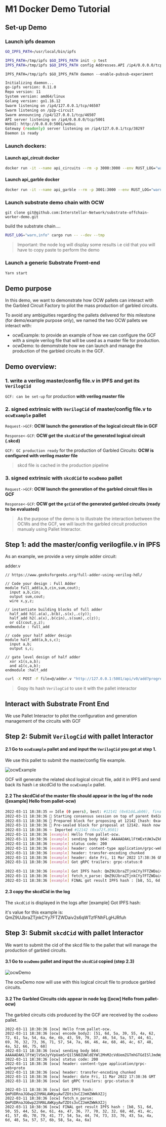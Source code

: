 # M1 Docker Demo Tutorial

## Set-up Demo
### Launch ipfs deamon

```sh
GO_IPFS_PATH=/usr/local/bin/ipfs

IPFS_PATH=/tmp/ipfs $GO_IPFS_PATH init -p test
IPFS_PATH=/tmp/ipfs $GO_IPFS_PATH config Addresses.API /ip4/0.0.0.0/tcp/5001
```
```
IPFS_PATH=/tmp/ipfs $GO_IPFS_PATH daemon --enable-pubsub-experiment
```

```sh
Initializing daemon...
go-ipfs version: 0.11.0
Repo version: 11
System version: amd64/linux
Golang version: go1.16.12
Swarm listening on /ip4/127.0.0.1/tcp/46507
Swarm listening on /p2p-circuit
Swarm announcing /ip4/127.0.0.1/tcp/46507
API server listening on /ip4/0.0.0.0/tcp/5001
WebUI: http://0.0.0.0:5001/webui
Gateway (readonly) server listening on /ip4/127.0.0.1/tcp/38297
Daemon is ready
```



### Launch dockers:

#### Launch api_circuit docker

```sh
docker run -it --name api_circuits --rm -p 3000:3000 --env RUST_LOG="warn,info,debug" ghcr.io/interstellar-network/api_circuits:milestone1 /usr/local/bin/api_circuits --ipfs-server-multiaddr /ip4/172.17.0.1/tcp/5001
```



#### Launch api_garble docker

```sh
docker run -it --name api_garble --rm -p 3001:3000 --env RUST_LOG="warn,info,debug" ghcr.io/interstellar-network/api_garble:milestone1 /usr/local/bin/api_garble --ipfs-server-multiaddr /ip4/172.17.0.1/tcp/5001
```


### Launch substrate demo chain with OCW

```
git clone git@github.com:Interstellar-Network/substrate-offchain-worker-demo.git
```
build the substrate chain....

```sh
RUST_LOG="warn,info" cargo run -- --dev --tmp
```
> Important: the node log will display some results i.e cid that you will have to copy paste to perform the demo


### Launch a generic Substrate Fromt-end

```sh
Yarn start
```


## Demo purpose


In this demo, we want to demonstrate how OCW pallets can interact with the Garbled Circuit Factory to pilot the mass production of garbled circuits.

To avoid any ambiguities regarding the pallets delivered for this milestone (for demo/example purpose only), we named the two OCW pallets we interact with:

- ocwExample: to provide an example of how we can configure the GCF with a simple verilog file that will be used as a master file for production.
- ocwDemo: to demomstrate how we can launch and manage the production of the garbled circuits in the GCF.


## Demo overview:

### 1. write a verilog master/config file.v in IPFS and get its `VerilogCid`
`GCF: can be set-up` for production **with verilog master file**

### 2. signed extrinsic with `VerilogCid` of master/config file.v to `ocwExample` pallet
`Request->GCF`: **OCW launch  the generation of the logical circuit file in GCF**

`Response<-GCF`: **OCW get the  `skcdCid` of the generated logical circuit (.skcd)**

`GCF: GC production ready` for the production of Garbled Circuits: 
**OCW is configured with verilog master file**

>skcd file is cached in the production pipeline

### 3. signed extrinsic with `skcdCid` to `ocwDemo` pallet
`Request->GCF`: **OCW launch  the generation of the garbled circuit files in GCF**

`Response<-GCF`: **OCW get the `gcCid` of the generated garbled circuits (ready to be evaluated)**

> As the purpose of the demo is to illustrate the interaction between the OCWs and the GCF, we will lauch the garbled circuit production manualy using Pallet Interactor.

## Step 1: add the master/config verilogfile.v in IPFS

As an example, we provide a very simple adder circuit:

adder.v
```verilog,editable
// https://www.geeksforgeeks.org/full-adder-using-verilog-hdl/

// Code your design : Full Adder
module full_add(a,b,cin,sum,cout);
  input a,b,cin;
  output sum,cout;
  wire x,y,z;

// instantiate building blocks of full adder
  half_add h1(.a(a),.b(b),.s(x),.c(y));
  half_add h2(.a(x),.b(cin),.s(sum),.c(z));
  or o1(cout,y,z);
endmodule : full_add

// code your half adder design
module half_add(a,b,s,c);
  input a,b;
  output s,c;

// gate level design of half adder
  xor x1(s,a,b);
  and a1(c,a,b);
endmodule :half_add
```


```sh
curl -X POST -F file=@/adder.v "http://127.0.0.1:5001/api/v0/add?progress=true"
```
> Gopy its hash `VerilogCid` to use it with the pallet interactor


## Interact with Substrate Front End

We use Pallet Interactor to pilot the configuration and generation management of the circuits with GCF


## Step 2: Submit `VerilogCid` with pallet Interactor

#### 2.1 Go to `ocwExample` pallet and  and input the `VerilogCid` you got at step 1.

We use this pallet to submit the master/config  file example.

![ocwExample](./fig/ocwExample.png)

GCF will generate the related skcd logical circuit file,  add it in IPFS and send back its hash i.e skcdCid to the `ocwExample` pallet.

#### 2.2 The skcdCid of the master file should appear in the log of the node ([example] Hello from pallet-ocw)

```sh
2022-03-11 18:38:35 💤 Idle (0 peers), best: #12141 (0x61dd…ab06), finalized #12139 (0xe4bf…9f35), ⬇ 0 ⬆ 0    
2022-03-11 18:38:36 🙌 Starting consensus session on top of parent 0x61dd629bedb966389196018cf2cafacd9d529ec26d304545b283454e6d2dab06    
2022-03-11 18:38:36 🎁 Prepared block for proposing at 12142 [hash: 0xa463c744bce8948476af640d07031460646d1b48c8823e5ba4618da5be72175b; parent_hash: 0x61dd…ab06; extrinsics (1): [0x3f1f…b797]]    
2022-03-11 18:38:36 🔖 Pre-sealed block for proposal at 12142. Hash now 0xa72ffa4ced99481ebeeae2a14668ac719669d694a1e5fcfbf6a68fd64b909501, previously 0xa463c744bce8948476af640d07031460646d1b48c8823e5ba4618da5be72175b.    
2022-03-11 18:38:36 ✨ Imported #12142 (0xa72f…9501)    
2022-03-11 18:38:36 [example] Hello from pallet-ocw.    
2022-03-11 18:38:36 [example] sending body b64: AAAAADAKLlFtWExtUWJwZkRkWjRZc0ZBS2tzOXFQcUtiNVRaWlN3VG81RTd6SHhqUTFBNUc=    
2022-03-11 18:38:36 [example] status code: 200    
2022-03-11 18:38:36 [example] header: content-type application/grpc-web+proto    
2022-03-11 18:38:36 [example] header: transfer-encoding chunked    
2022-03-11 18:38:36 [example] header: date Fri, 11 Mar 2022 17:38:36 GMT    
2022-03-11 18:38:36 [example] Got gRPC trailers: grpc-status:0
    
2022-03-11 18:38:36 [example] Got IPFS hash: QmZ9UJbraZTjnkCYy7FTZWDaiv2s6qWTzfFNhFLgHJRfuh    
2022-03-11 18:38:36 [example] fetch_n_parse: QmZ9UJbraZTjnkCYy7FTZWDaiv2s6qWTzfFNhFLgHJRfuh    
2022-03-11 18:38:36 [example] FINAL got result IPFS hash : [b8, 51, 6d, 5a, 39, 55, 4a, 62, 72, 61, 5a, 54, 6a, 6e, 6b, 43, 59, 79, 37, 46, 54, 5a, 57, 44, 61, 69, 76, 32, 73, 36, 71, 57, 54, 7a, 66, 46, 4e, 68, 46, 4c, 67, 48, 4a, 52, 66, 75, 68] 
```

#### 2.3 copy the skcdCid in the log
The `skcdCid` is displayed in the logs after [example] Got IPFS hash:

it's value for this example is: QmZ9UJbraZTjnkCYy7FTZWDaiv2s6qWTzfFNhFLgHJRfuh



## Step 3: Submit `skcdCid` with  pallet Interactor

We want to submit the cid of the skcd file to the pallet that will manage the production of garbled circuits.

#### 3.1 Go to `ocwDemo` pallet and input the `skcdCid` copied (step 2.3)


![ocwDemo](./fig/ocwDemo.png)


The ocwDemo now will use with this logical circuit file  to produce garbled circuits.

#### 3.2 The Garbled Circuits cids appear in node log ([ocw] Hello from pallet-ocw) 

The garbled circuits cids produced by the GCF are received by the `ocwDemo` pallet.


```sh, editable   
2022-03-11 18:38:36 [ocw] Hello from pallet-ocw.    
2022-03-11 18:38:36 [ocw] encode_body2: [51, 6d, 5a, 39, 55, 4a, 62, 72, 61, 5a, 54, 6a, 6e, 6b, 43, 59, 79, 37, 46, 54, 5a, 57, 44, 61, 69, 76, 32, 73, 36, 71, 57, 54, 7a, 66, 46, 4e, 68, 46, 4c, 67, 48, 4a, 52, 66, 75, 68]    
2022-03-11 18:38:36 [ocw] sending body b64: AAAAADAKLlFtWjlVSmJyYVpUam5rQ1l5N0ZUWldEYWl2MnM2cVdUemZGTmhGTGdISlJmdWg=    
2022-03-11 18:38:36 [ocw] status code: 200    
2022-03-11 18:38:36 [ocw] header: content-type application/grpc-web+proto    
2022-03-11 18:38:36 [ocw] header: transfer-encoding chunked    
2022-03-11 18:38:36 [ocw] header: date Fri, 11 Mar 2022 17:38:36 GMT    
2022-03-11 18:38:36 [ocw] Got gRPC trailers: grpc-status:0
    
2022-03-11 18:38:36 [ocw] Got IPFS hash: QmPUDRnaJG6wp22hMALAWKpyAwTZDts3vCZJmHZWWkXZJj    
2022-03-11 18:38:36 [ocw] fetch_n_parse: QmPUDRnaJG6wp22hMALAWKpyAwTZDts3vCZJmHZWWkXZJj    
2022-03-11 18:38:36 [ocw] FINAL got result IPFS hash : [b8, 51, 6d, 50, 55, 44, 52, 6e, 61, 4a, 47, 36, 77, 70, 32, 32, 68, 4d, 41, 4c, 41, 57, 4b, 70, 79, 41, 77, 54, 5a, 44, 74, 73, 33, 76, 43, 5a, 4a, 6d, 48, 5a, 57, 57, 6b, 58, 5a, 4a, 6a]   
```

